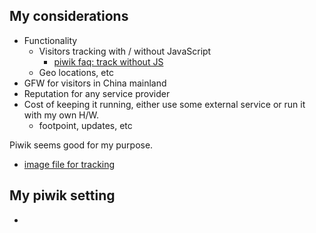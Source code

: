 ## My considerations


- Functionality
    - Visitors tracking with / without JavaScript
        - [piwik faq: track without JS](https://piwik.org/faq/new-to-piwik/faq_63/)
    - Geo locations, etc
- GFW for visitors in China mainland
- Reputation for any service provider
- Cost of keeping it running, either use some external service or run it with my own H/W.
    - footpoint, updates, etc

Piwik seems good for my purpose.

- [image file for tracking](https://forum.piwik.org/t/tutorial-use-any-image-file-for-piwik-tracking-track-email-open-rates-forum-signatures-and-more/5547/3)

## My piwik setting

- 
